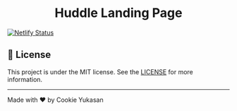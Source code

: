 <h1 align="center">
    Huddle Landing Page
</h1>

[![Netlify Status](https://api.netlify.com/api/v1/badges/fa66cb54-70e7-4ba9-b6e1-46870f8dc989/deploy-status)](https://app.netlify.com/sites/gifted-liskov-e3ecfa/deploys)

## :memo: License

This project is under the MIT license. See the [LICENSE](https://github.com/CookieYukasan/huddle-landing-page-with-single-introductory-section/tree/master/LICENSE) for more information.

---

Made with ♥ by Cookie Yukasan
